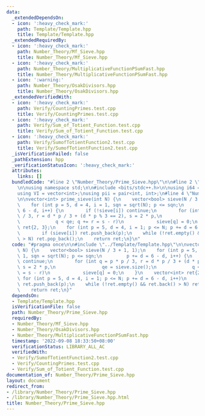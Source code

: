 ```yaml
---
data:
  _extendedDependsOn:
  - icon: ':heavy_check_mark:'
    path: Template/Template.hpp
    title: Template/Template.hpp
  _extendedRequiredBy:
  - icon: ':heavy_check_mark:'
    path: Number_Theory/Mf_Sieve.hpp
    title: Number_Theory/Mf_Sieve.hpp
  - icon: ':heavy_check_mark:'
    path: Number_Theory/MultiplicativeFunctionPSumFast.hpp
    title: Number_Theory/MultiplicativeFunctionPSumFast.hpp
  - icon: ':warning:'
    path: Number_Theory/OsakDivisors.hpp
    title: Number_Theory/OsakDivisors.hpp
  _extendedVerifiedWith:
  - icon: ':heavy_check_mark:'
    path: Verify/CountingPrimes.test.cpp
    title: Verify/CountingPrimes.test.cpp
  - icon: ':heavy_check_mark:'
    path: Verify/Sum_of_Totient_Function.test.cpp
    title: Verify/Sum_of_Totient_Function.test.cpp
  - icon: ':heavy_check_mark:'
    path: Verify/SumofTotientFunction2.test.cpp
    title: Verify/SumofTotientFunction2.test.cpp
  _isVerificationFailed: false
  _pathExtension: hpp
  _verificationStatusIcon: ':heavy_check_mark:'
  attributes:
    links: []
  bundledCode: "#line 2 \"Number_Theory/Prime_Sieve.hpp\"\n\n#line 2 \"Template/Template.hpp\"\
    \n\nusing namespace std;\n\n#include <bits/stdc++.h>\n\nusing i64 = long long;\n\
    using VI = vector<int>;\nusing pii = pair<int, int>;\n#line 4 \"Number_Theory/Prime_Sieve.hpp\"\
    \n\nvector<int> prime_sieve(int N) {\n    vector<bool> sieve(N / 3 + 1, 1);\n\
    \    for (int p = 5, d = 4, i = 1, sqn = sqrt(N); p <= sqn;\n         p += d =\
    \ 6 - d, i++) {\n        if (!sieve[i]) continue;\n        for (int q = p * p\
    \ / 3, r = d * p / 3 + (d * p % 3 == 2), s = 2 * p,\n                 qe = sieve.size();\n\
    \             q < qe; q += r = s - r)\n            sieve[q] = 0;\n    }\n    vector<int>\
    \ ret{2, 3};\n    for (int p = 5, d = 4, i = 1; p <= N; p += d = 6 - d, i++)\n\
    \        if (sieve[i]) ret.push_back(p);\n    while (!ret.empty() && ret.back()\
    \ > N) ret.pop_back();\n    return ret;\n}\n"
  code: "#pragma once\n\n#include \"../Template/Template.hpp\"\n\nvector<int> prime_sieve(int\
    \ N) {\n    vector<bool> sieve(N / 3 + 1, 1);\n    for (int p = 5, d = 4, i =\
    \ 1, sqn = sqrt(N); p <= sqn;\n         p += d = 6 - d, i++) {\n        if (!sieve[i])\
    \ continue;\n        for (int q = p * p / 3, r = d * p / 3 + (d * p % 3 == 2),\
    \ s = 2 * p,\n                 qe = sieve.size();\n             q < qe; q += r\
    \ = s - r)\n            sieve[q] = 0;\n    }\n    vector<int> ret{2, 3};\n   \
    \ for (int p = 5, d = 4, i = 1; p <= N; p += d = 6 - d, i++)\n        if (sieve[i])\
    \ ret.push_back(p);\n    while (!ret.empty() && ret.back() > N) ret.pop_back();\n\
    \    return ret;\n}"
  dependsOn:
  - Template/Template.hpp
  isVerificationFile: false
  path: Number_Theory/Prime_Sieve.hpp
  requiredBy:
  - Number_Theory/Mf_Sieve.hpp
  - Number_Theory/OsakDivisors.hpp
  - Number_Theory/MultiplicativeFunctionPSumFast.hpp
  timestamp: '2022-09-08 18:33:50+08:00'
  verificationStatus: LIBRARY_ALL_AC
  verifiedWith:
  - Verify/SumofTotientFunction2.test.cpp
  - Verify/CountingPrimes.test.cpp
  - Verify/Sum_of_Totient_Function.test.cpp
documentation_of: Number_Theory/Prime_Sieve.hpp
layout: document
redirect_from:
- /library/Number_Theory/Prime_Sieve.hpp
- /library/Number_Theory/Prime_Sieve.hpp.html
title: Number_Theory/Prime_Sieve.hpp
---
```

